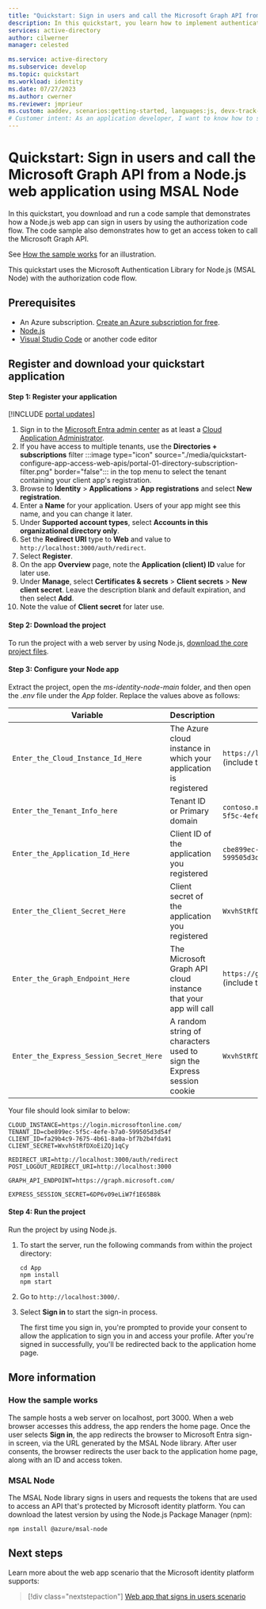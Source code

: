 ```yaml
---
title: "Quickstart: Sign in users and call the Microsoft Graph API from a Node.js web application using MSAL Node"
description: In this quickstart, you learn how to implement authentication with a Node.js web app and the Microsoft Authentication Library (MSAL) for Node.js.
services: active-directory
author: cilwerner
manager: celested

ms.service: active-directory
ms.subservice: develop
ms.topic: quickstart
ms.workload: identity
ms.date: 07/27/2023
ms.author: cwerner
ms.reviewer: jmprieur
ms.custom: aaddev, scenarios:getting-started, languages:js, devx-track-js
# Customer intent: As an application developer, I want to know how to set up authentication in a web application built using Node.js and MSAL Node.
---
```


# Quickstart: Sign in users and call the Microsoft Graph API from a Node.js web application using MSAL Node

In this quickstart, you download and run a code sample that demonstrates how a Node.js web app can sign in users by using the authorization code flow. The code sample also demonstrates how to get an access token to call the Microsoft Graph API.

See [How the sample works](#how-the-sample-works) for an illustration.

This quickstart uses the Microsoft Authentication Library for Node.js (MSAL Node) with the authorization code flow.

## Prerequisites

* An Azure subscription. [Create an Azure subscription for free](https://azure.microsoft.com/free/?WT.mc_id=A261C142F).
* [Node.js](https://nodejs.org/en/download/)
* [Visual Studio Code](https://code.visualstudio.com/download) or another code editor


## Register and download your quickstart application

#### Step 1: Register your application

[!INCLUDE [portal updates](~/includes/portal-update.md)]

1. Sign in to the [Microsoft Entra admin center](https://entra.microsoft.com) as at least a [Cloud Application Administrator](~/identity/role-based-access-control/permissions-reference.md#cloud-application-administrator). 
1. If you have access to multiple tenants, use the **Directories + subscriptions** filter :::image type="icon" source="./media/quickstart-configure-app-access-web-apis/portal-01-directory-subscription-filter.png" border="false"::: in the top menu to select the tenant containing your client app's registration.
1. Browse to **Identity** > **Applications** > **App registrations** and select **New registration**.
1. Enter a **Name** for your application. Users of your app might see this name, and you can change it later.
1. Under **Supported account types**, select **Accounts in this organizational directory only**.
1. Set the **Redirect URI** type to **Web** and value to `http://localhost:3000/auth/redirect`.
1. Select **Register**.
1. On the app **Overview** page, note the **Application (client) ID** value for later use.
1. Under **Manage**, select **Certificates & secrets** > **Client secrets** > **New client secret**.  Leave the description blank and default expiration, and then select **Add**.
1. Note the value of **Client secret** for later use.

#### Step 2: Download the project

To run the project with a web server by using Node.js, [download the core project files](https://github.com/Azure-Samples/ms-identity-node/archive/main.zip).


#### Step 3: Configure your Node app

Extract the project, open the *ms-identity-node-main* folder, and then open the *.env* file under the *App* folder. Replace the values above as follows:

| Variable  |  Description | Example(s) |
|-----------|--------------|------------|
| `Enter_the_Cloud_Instance_Id_Here` | The Azure cloud instance in which your application is registered | `https://login.microsoftonline.com/` (include the trailing forward-slash) |
| `Enter_the_Tenant_Info_here` | Tenant ID or Primary domain | `contoso.microsoft.com` or `cbe899ec-5f5c-4efe-b7a0-599505d3d54f` |
| `Enter_the_Application_Id_Here` | Client ID of the application you registered | `cbe899ec-5f5c-4efe-b7a0-599505d3d54f` |
| `Enter_the_Client_Secret_Here` | Client secret of the application you registered | `WxvhStRfDXoEiZQj1qCy` |
| `Enter_the_Graph_Endpoint_Here` | The Microsoft Graph API cloud instance that your app will call | `https://graph.microsoft.com/` (include the trailing forward-slash) |
| `Enter_the_Express_Session_Secret_Here` | A random string of characters used to sign the Express session cookie | `WxvhStRfDXoEiZQj1qCy` |

Your file should look similar to below:

```text
CLOUD_INSTANCE=https://login.microsoftonline.com/
TENANT_ID=cbe899ec-5f5c-4efe-b7a0-599505d3d54f
CLIENT_ID=fa29b4c9-7675-4b61-8a0a-bf7b2b4fda91
CLIENT_SECRET=WxvhStRfDXoEiZQj1qCy

REDIRECT_URI=http://localhost:3000/auth/redirect
POST_LOGOUT_REDIRECT_URI=http://localhost:3000

GRAPH_API_ENDPOINT=https://graph.microsoft.com/

EXPRESS_SESSION_SECRET=6DP6v09eLiW7f1E65B8k
```


#### Step 4: Run the project

Run the project by using Node.js.

1. To start the server, run the following commands from within the project directory:

    ```console
    cd App
    npm install
    npm start
    ```

1. Go to `http://localhost:3000/`.

1. Select **Sign in** to start the sign-in process.

    The first time you sign in, you're prompted to provide your consent to allow the application to sign you in and access your profile. After you're signed in successfully, you'll be redirected back to the application home page.

## More information

### How the sample works

The sample hosts a web server on localhost, port 3000. When a web browser accesses this address, the app renders the home page. Once the user selects **Sign in**, the app redirects the browser to Microsoft Entra sign-in screen, via the URL generated by the MSAL Node library. After user consents, the browser redirects the user back to the application home page, along with an ID and access token.  

### MSAL Node

The MSAL Node library signs in users and requests the tokens that are used to access an API that's protected by Microsoft identity platform. You can download the latest version by using the Node.js Package Manager (npm):

```console
npm install @azure/msal-node
```

## Next steps

Learn more about the web app scenario that the Microsoft identity platform supports:
> [!div class="nextstepaction"]
> [Web app that signs in users scenario](scenario-web-app-sign-user-overview.md)
